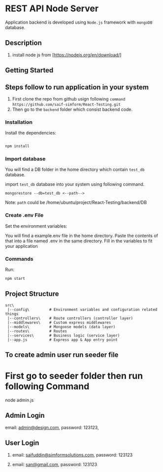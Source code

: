 # REST API Node Server

Application backend is developed using `Node.js` framework with `mongoDB` database.

## Description

1. install node js from [https://nodejs.org/en/download/]

## Getting Started

## Steps follow to run application in your system

1. First clone the repo from github usign following `command`
   `https://github.com/saif-simform/React-Testing.git`
2. Then go to the `backend` folder which consist backend code.

### Installation

Install the dependencies:

```bash

npm install
```

### Import database

You will find a DB folder in the home directory which contain `test_db` database.

import `test_db` database into your system using following command.

`mongorestore --db=test_db <--path-->`

Note: `path` could be /home/ubuntu/project/React-Testing/backend/DB

### Create .env File

Set the environment variables:

You will find a example.env file in the home directory. Paste the contents of that into a file named .env in the same directory. Fill in the variables to fit your application

### Commands

Run:

```bash
npm start
```

## Project Structure

```
src\
 |--config\         # Environment variables and configuration related things
 |--controllers\    # Route controllers (controller layer)
 |--middlewares\    # Custom express middlewares
 |--models\         # Mongoose models (data layer)
 |--routes\         # Routes
 |--services\       # Business logic (service layer)
 |--app.js          # Express app & App entry point
```

## To create admin user run seeder file

# First go to seeder folder then run following Command

node admin.js

## Admin Login

email: admin@design.com,
password: 123123,

## User Login

1. email: saifuddin@simformsolutions.com, password: 123123

2. email: san@gmail.com, password: 123123
